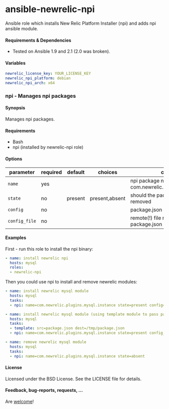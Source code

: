 # ansible-newrelic-npi
Ansible role which installs New Relic Platform Installer (npi) and adds npi ansible module.

#### Requirements & Dependencies
- Tested on Ansible 1.9 and 2.1 (2.0 was broken).


#### Variables

```yaml
newrelic_license_key: YOUR_LICENSE_KEY
newrelic_npi_platform: debian
newrelic_npi_arch: x64
```

### npi - Manages npi packages

#### Synopsis

Manages npi packages.

#### Requirements

* Bash
* npi (installed by newrelic-npi role)

#### Options

 parameter | required | default | choices        | comments
 --------- | -------- | ------- | -------------- | -----------------------------------------------------------
 `name`      | yes      |         |                | npi package name, ex. - com.newrelic.plugins.mysql.instance
 `state`     | no       | present | present,absent | should the package be installed or removed
 `config`    | no       |         |                | package.json config file contents
 `config_file` | no       |         |                | remote(!) file name to be used as package.json

#### Examples

First - run this role to install the npi binary:

```yaml
- name: install newrelic npi
  hosts: mysql
  roles:
  - newrelic-npi
```

Then you could use npi to install and remove newrelic modules:

```yaml
- name: install newrelic mysql module
  hosts: mysql
  tasks:
  - npi: name=com.newrelic.plugins.mysql.instance state=present config='{"agents":[{"name":"My Ansible-managed database","host":"localhost","metrics":"status,newrelic","user":"","passwd":""}]}'
```

```yaml
- name: install newrelic mysql module (using template module to pass package.json)
  hosts: mysql
  tasks:
  - template: src=package.json dest=/tmp/package.json
  - npi: name=com.newrelic.plugins.mysql.instance state=present config_file=/tmp/package.json
```

```yaml
- name: remove newrelic mysql module
  hosts: mysql
  tasks:
  - npi: name=com.newrelic.plugins.mysql.instance state=absent
```

#### License

Licensed under the BSD License. See the LICENSE file for details.


#### Feedback, bug-reports, requests, ...

Are [welcome](https://github.com/ei-grad/ansible-newrelic-npi/issues)!
